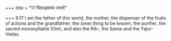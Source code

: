 +++
title = "17 पिताऽहमस्य जगतो"

+++
9.17 I am the father of this world, the mother, the dispenser of the
fruits of actions and the grandfather; the (one) thing to be known, the
purifier, the sacred monosyllable (Om), and also the Rik-, the Sama-and
the Yajur-Vedas.

